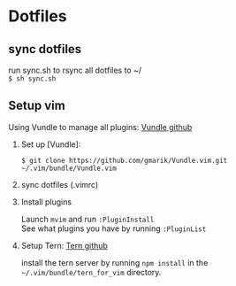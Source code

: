 # Dotfiles
## sync dotfiles
run sync.sh to rsync all dotfiles to ~/  
`$ sh sync.sh`

## Setup vim
Using Vundle to manage all plugins:
[Vundle github](https://github.com/gmarik/Vundle.vim)

1. Set up [Vundle]:

   `$ git clone https://github.com/gmarik/Vundle.vim.git ~/.vim/bundle/Vundle.vim`
   
2. sync dotfiles (.vimrc)
3. Install plugins

	Launch `mvim` and run `:PluginInstall`  
    See what plugins you have by running `:PluginList`

4. Setup Tern: [Tern github](https://github.com/marijnh/tern_for_vim)

    install the tern server by running `npm install` in the `~/.vim/bundle/tern_for_vim` directory.








